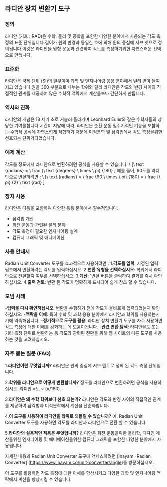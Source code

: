 ## 라디안 장치 변환기 도구

### 정의
라디안 (기호 : RAD)은 수학, 물리 및 공학을 포함한 다양한 분야에서 사용되는 각도 측정의 표준 단위입니다.길이가 원의 반경과 동일한 호에 의해 원의 중심에 서브 넷으로 정의됩니다.이것은 라디안을 원형 운동과 관련하여 각도를 측정하기위한 자연스러운 선택으로 만듭니다.

### 표준화
라디안은 국제 단위 (SI)의 일부이며 과학 및 엔지니어링 응용 분야에서 널리 받아 들여지고 있습니다.원을 360 부분으로 나누는 학위와 달리 라디안은 각도와 반경 사이의 직접적인 관계를 제공하여 많은 수학적 맥락에서 계산을보다 간단하게 만듭니다.

### 역사와 진화
라디안의 개념은 18 세기 초로 거슬러 올라가며 Leonhard Euler와 같은 수학자들의 상당한 기여를합니다.시간이 지남에 따라, 라디안은 순환 운동 및주기적인 기능을 포함하는 수학적 공식에 자연스럽게 적합하기 때문에 미적분학 및 삼각법에서 각도 측정을위한 선호되는 단위가되었습니다.

### 예제 계산
각도를 정도에서 라디안으로 변환하려면 공식을 사용할 수 있습니다.
\ [\ text {radians} = \ frac {\ text {degrees} \ times \ pi} {180} \]
예를 들어, 90도를 라디안으로 변환하려면 :
\ [\ text {radians} = \ frac {90 \ times \ pi} {180} = \ frac {\ pi} {2} \ text {rad} \]

### 장치 사용
라디안은 다음을 포함하여 다양한 응용 분야에서 필수적입니다.
- 삼각법 계산
- 회전 운동과 관련된 물리 문제
- 각도 측정이 필요한 엔지니어링 설계
- 컴퓨터 그래픽 및 애니메이션

### 사용 안내서
Radian Unit Converter 도구를 효과적으로 사용하려면 :
1.**각도를 입력**: 지정된 입력 필드에서 변환하려는 각도를 입력하십시오.
2.**변환 유형을 선택하십시오**: 학위에서 라디안으로 전환할지 여부를 선택하십시오.
3.**계산**: '변환'버튼을 클릭하여 결과를 즉시 확인하십시오.
4.**출력 검토**: 변환 된 각도가 명확하게 표시되어 쉽게 참조 할 수 있습니다.

### 모범 사례
-**입력을 다시 확인하십시오**: 변환을 수행하기 전에 각도가 올바르게 입력되었는지 확인하십시오.
-**맥락을 이해**: 특히 수학 및 과학 응용 분야에서 라디안과 학위를 사용하는시기에 익숙해집니다.
-**정기적으로 도구를 활용**: 라디안 장치 변환기 도구를 자주 사용하면 각도 측정에 대한 이해를 강화하는 데 도움이됩니다.
-**관련 변환 탐색**: 라디안을도 또는 기타 측정 단위로 변환하는 등 각도와 관련된 전환을 위해 웹 사이트의 다른 도구를 사용하는 것을 고려하십시오.

### 자주 묻는 질문 (FAQ)

1.**라디안이란 무엇입니까?**
라디안은 원의 중심에 서브 텐트로 정의 된 각도 측정 단위입니다.

2.**학위를 라디안으로 어떻게 변환합니까?**
정도를 라디안으로 변환하려면 공식을 사용하십시오. 라디안 =도 × (π/180).

3.**라디안은 왜 수학 학위보다 선호 되는가?**
라디안은 각도와 반경 사이의 직접적인 관계를 제공하여 삼각법과 미적분학에서 계산을 단순화합니다.

4.**이 도구를 사용하여 라디안을 학위로 되돌릴 수 있습니까?**
예, Radian Unit Converter 도구를 사용하면 각도를 라디안과 라디안으로 전환 할 수 있습니다.

5.**라디안의 실용적인 적용은 무엇입니까?**
라디안은 회전 운동을위한 물리학, 디자인 계산을위한 엔지니어링 및 애니메이션을위한 컴퓨터 그래픽을 포함한 다양한 분야에서 사용됩니다.

자세한 내용과 Radian Unit Converter 도구에 액세스하려면 [Inayam -Radian Converter] (https://www.inayam.co/unit-converter/angle)를 방문하십시오.

이 도구를 활용하면 각도 측정에 대한 이해를 향상시키고 다양한 과학 및 엔지니어링 맥락에서 계산을 향상시킬 수 있습니다.